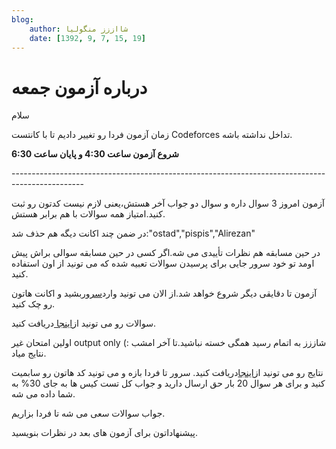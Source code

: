 ```yaml
---
blog:
    author: شااززز منگولیا
    date: [1392, 9, 7, 15, 19]
---
```

# درباره آزمون جمعه

<div class="cnt">
سلام<p></p>
<p>زمان آزمون فردا رو تغییر دادیم تا با کانتست Codeforces تداخل نداشته باشه.</p>
<p><strong>شروع آزمون ساعت 4:30 و پایان ساعت 6:30</strong></p>
<p>------------------------------------------------------------------------------------------------</p>
<p>آزمون امروز 3 سوال داره و سوال دو جواب آخر هستش،یعنی لازم نیست کدتون رو ثبت کنید.امتیاز همه سوالات با هم برابر هستش.</p>
<p>در ضمن چند اکانت دیگه هم حذف شد:"ostad","pispis","Alirezan"</p>
<p>در حین مسابقه هم نظرات تأییدی می شه.اگر کسی در حین مسابقه سوالی براش پیش اومد تو خود سرور جایی برای پرسیدن سوالات تعبیه شده که می تونید از اون استفاده کنید.</p>
<p>آزمون تا دقایقی دیگر شروع خواهد شد.از الان می تونید وارد<a href="http://87.236.211.146/" target="_blank">سرور</a>بشید و اکانت هاتون رو چک کنید.</p>
<p>سوالات رو می تونید از<a href="http://bayanbox.ir/id/2887764348251673808">اینجا </a>دریافت کنید.</p>
<p>اولین امتحان غیر output only (: شاززز به اتمام رسید همگی خسته نباشید.تا آخر امشب نتایج میاد.</p>
<p>نتایج رو می تونید از<a href="http://bayanbox.ir/id/997505417141816422?info">اینجا</a>دریافت کنید. سرور تا فردا بازه و می تونید کد هاتون رو سابمیت کنید و برای هر سوال 20 بار حق ارسال دارید و جواب کل تست کیس ها به جای 30% به شما داده می شه.</p>
<p>جواب سوالات سعی می شه تا فردا بزاریم.</p>
<p>پیشنهاداتون برای آزمون های بعد در نظرات بنویسید.</p>
</div>
